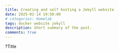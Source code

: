 ```yaml
---
title: Creating and self hosting a Jekyll website
date: 2025-02-14 19:50:00
# categories: Homelab
tags: docker website jekyll
description: Short summary of the post.
comments: true
---
```


?Title
